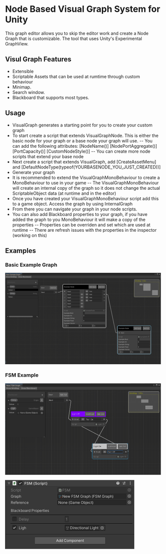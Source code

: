 # Node Based Visual Graph System for Unity

This graph editor allows you to skip the editor work and create a Node Graph that is customizable. The tool that uses Unity's Experimental GraphView.

## Visul Graph Features
- Extensible
- Scriptable Assets that can be used at rumtime through custom behaviour
- Minimap.
- Search window.
- Blackboard that supports most types.

## Usage
- VisualGraph generates a starting point for you to create your custom graph
- To start create a script that extends VisualGraphNode. This is either the basic node for your graph or a base node your graph will use.
-- You can add the following attributes: [NodeName()] [NodePortAggregate()] [PortCapacity()] [CustomNodeStyle()]
-- You can create more node scripts that extend your base node
- Next create a script that extends VisualGraph, add [CreateAssetMenu] and [DefaultNodeType(typeof(YOURBASENODE_YOU_JUST_CREATED))]
- Generate your graph
- It is recommended to extend the VisualGraphMonoBehaviour<T> to create a MonoBehaviour to use in your game
-- The VisualGraphMonoBehaviour<T> will create an internal copy of the graph so it does not change the actual ScriptableObject data (at runtime and in the editor)
- Once you have created your VisualGraphMonoBehaviour<T> script add this to a game object. Access the graph by using InternalGraph
- From there you can navigate your graph in your node scripts.
- You can also add Blackboard properties to your graph, if you have added the graph to you MonoBehaviour it will make a copy of the properties
-- Properties can be overriden and set which are used at runtime
-- There are refresh issues with the properties in the inspector (working on this)

## Examples

### Basic Example Graph
![](https://raw.githubusercontent.com/BusStopStudios/Doc/main/Visual-Graph/Example.PNG)

### FSM Example
![](https://raw.githubusercontent.com/BusStopStudios/Doc/main/Visual-Graph/FSM.PNG)

![](https://raw.githubusercontent.com/BusStopStudios/Doc/main/Visual-Graph/FSM%20Component.PNG)
